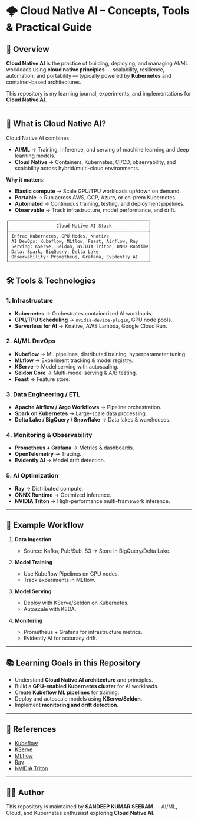# 🌩️ Cloud Native AI – Concepts, Tools & Practical Guide

## 📌 Overview
**Cloud Native AI** is the practice of building, deploying, and managing AI/ML workloads using **cloud native principles** — scalability, resilience, automation, and portability — typically powered by **Kubernetes** and container-based architectures.

This repository is my learning journal, experiments, and implementations for **Cloud Native AI**.

---

## 🚀 What is Cloud Native AI?

Cloud Native AI combines:
- **AI/ML** → Training, inference, and serving of machine learning and deep learning models.
- **Cloud Native** → Containers, Kubernetes, CI/CD, observability, and scalability across hybrid/multi-cloud environments.

**Why it matters:**
- **Elastic compute** → Scale GPU/TPU workloads up/down on demand.
- **Portable** → Run across AWS, GCP, Azure, or on-prem Kubernetes.
- **Automated** → Continuous training, testing, and deployment pipelines.
- **Observable** → Track infrastructure, model performance, and drift.

```
┌─────────────────────────────────────────────────────┐
│                  Cloud Native AI Stack              │
├─────────────────────────────────────────────────────┤
│ Infra: Kubernetes, GPU Nodes, Knative               │
│ AI DevOps: Kubeflow, MLflow, Feast, Airflow, Ray    │
│ Serving: KServe, Seldon, NVIDIA Triton, ONNX Runtime│
│ Data: Spark, BigQuery, Delta Lake                   │
│ Observability: Prometheus, Grafana, Evidently AI    │
└─────────────────────────────────────────────────────┘
```
## 🛠️ Tools & Technologies

### **1. Infrastructure**
- **Kubernetes** → Orchestrates containerized AI workloads.
- **GPU/TPU Scheduling** → `nvidia-device-plugin`, GPU node pools.
- **Serverless for AI** → Knative, AWS Lambda, Google Cloud Run.

### **2. AI/ML DevOps**
- **Kubeflow** → ML pipelines, distributed training, hyperparameter tuning.
- **MLflow** → Experiment tracking & model registry.
- **KServe** → Model serving with autoscaling.
- **Seldon Core** → Multi-model serving & A/B testing.
- **Feast** → Feature store.

### **3. Data Engineering / ETL**
- **Apache Airflow / Argo Workflows** → Pipeline orchestration.
- **Spark on Kubernetes** → Large-scale data processing.
- **Delta Lake / BigQuery / Snowflake** → Data lakes & warehouses.

### **4. Monitoring & Observability**
- **Prometheus + Grafana** → Metrics & dashboards.
- **OpenTelemetry** → Tracing.
- **Evidently AI** → Model drift detection.

### **5. AI Optimization**
- **Ray** → Distributed compute.
- **ONNX Runtime** → Optimized inference.
- **NVIDIA Triton** → High-performance multi-framework inference.

---

## 🔄 Example Workflow

1. **Data Ingestion**
   - Source: Kafka, Pub/Sub, S3 → Store in BigQuery/Delta Lake.

2. **Model Training**
   - Use Kubeflow Pipelines on GPU nodes.
   - Track experiments in MLflow.

3. **Model Serving**
   - Deploy with KServe/Seldon on Kubernetes.
   - Autoscale with KEDA.

4. **Monitoring**
   - Prometheus + Grafana for infrastructure metrics.
   - Evidently AI for accuracy drift.

---

## 📚 Learning Goals in this Repository
- Understand **Cloud Native AI architecture** and principles.
- Build a **GPU-enabled Kubernetes cluster** for AI workloads.
- Create **Kubeflow ML pipelines** for training.
- Deploy and autoscale models using **KServe/Seldon**.
- Implement **monitoring and drift detection**.

---

## 📖 References
- [Kubeflow](https://www.kubeflow.org/)
- [KServe](https://kserve.github.io/website/)
- [MLflow](https://mlflow.org/)
- [Ray](https://www.ray.io/)
- [NVIDIA Triton](https://developer.nvidia.com/nvidia-triton-inference-server)

---

## 🧑‍💻 Author
This repository is maintained by **SANDEEP KUMAR SEERAM** — AI/ML, Cloud, and Kubernetes enthusiast exploring **Cloud Native AI**.

